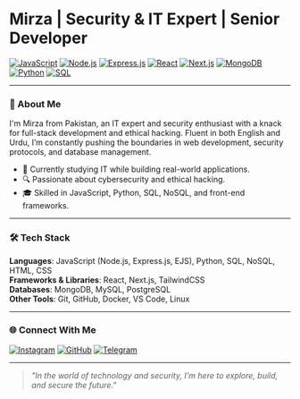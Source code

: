 # Mirza | Security & IT Expert | Senior Developer

[![JavaScript](https://img.shields.io/badge/JavaScript-ES6%2B-yellow.svg)](https://developer.mozilla.org/en-US/docs/Web/JavaScript)
[![Node.js](https://img.shields.io/badge/Node.js-16%2B-brightgreen.svg)](https://nodejs.org/)
[![Express.js](https://img.shields.io/badge/Express.js-4.0%2B-lightgrey.svg)](https://expressjs.com/)
[![React](https://img.shields.io/badge/React-17%2B-blue.svg)](https://reactjs.org/)
[![Next.js](https://img.shields.io/badge/Next.js-12%2B-black.svg)](https://nextjs.org/)
[![MongoDB](https://img.shields.io/badge/MongoDB-5.0-green.svg)](https://www.mongodb.com/)
[![Python](https://img.shields.io/badge/Python-3.9%2B-blue.svg)](https://www.python.org/)
[![SQL](https://img.shields.io/badge/SQL-PostgreSQL%2C%20MySQL-blue.svg)](https://www.postgresql.org/)

---

### 👋 About Me

I'm Mirza from Pakistan, an IT expert and security enthusiast with a knack for full-stack development and ethical hacking. Fluent in both English and Urdu, I’m constantly pushing the boundaries in web development, security protocols, and database management.

- 💼 Currently studying IT while building real-world applications.
- 🔍 Passionate about cybersecurity and ethical hacking.
- 🎓 Skilled in JavaScript, Python, SQL, NoSQL, and front-end frameworks.

---

### 🛠️ Tech Stack
**Languages**: JavaScript (Node.js, Express.js, EJS), Python, SQL, NoSQL, HTML, CSS  
**Frameworks & Libraries**: React, Next.js, TailwindCSS  
**Databases**: MongoDB, MySQL, PostgreSQL  
**Other Tools**: Git, GitHub, Docker, VS Code, Linux  

---

### 🌐 Connect With Me

[![Instagram](https://img.shields.io/badge/Instagram-%40buildwithmirza-ff69b4.svg?style=for-the-badge&logo=instagram)](https://instagram.com/buildwithmirza)
[![GitHub](https://img.shields.io/badge/GitHub-%40Lettable-333333.svg?style=for-the-badge&logo=github)](https://github.com/Lettable)
[![Telegram](https://img.shields.io/badge/Telegram-%40mirzyae-0088cc.svg?style=for-the-badge&logo=telegram)](https://t.me/mirzyae)

---

> *"In the world of technology and security, I'm here to explore, build, and secure the future."*
